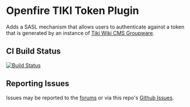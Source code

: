 # Openfire TIKI Token Plugin

Adds a SASL mechanism that allows users to authenticate against a token that is generated by an instance of [Tiki Wiki CMS Groupware](https://info.tiki.org/).

## CI Build Status

[![Build Status](https://github.com/igniterealtime/openfire-tikitoken-plugin/workflows/Java%20CI/badge.svg)](https://github.com/igniterealtime/openfire-tikitoken-plugin/actions)

## Reporting Issues

Issues may be reported to the [forums](https://discourse.igniterealtime.org) or via this repo's [Github Issues](https://github.com/igniterealtime/openfire-tikitoken-plugin).
